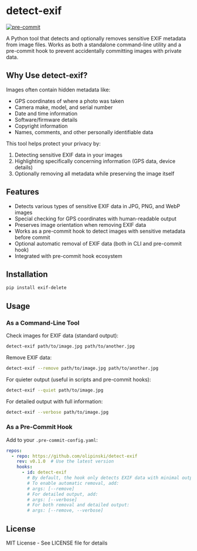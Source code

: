 # detect-exif

[![pre-commit](https://img.shields.io/badge/pre--commit-enabled-brightgreen?logo=pre-commit)](https://github.com/pre-commit/pre-commit)

A Python tool that detects and optionally removes sensitive EXIF metadata from
image files. Works as both a standalone command-line utility and a pre-commit
hook to prevent accidentally committing images with private data.

## Why Use detect-exif?

Images often contain hidden metadata like:

- GPS coordinates of where a photo was taken
- Camera make, model, and serial number
- Date and time information
- Software/firmware details
- Copyright information
- Names, comments, and other personally identifiable data

This tool helps protect your privacy by:

1. Detecting sensitive EXIF data in your images
1. Highlighting specifically concerning information (GPS data, device details)
1. Optionally removing all metadata while preserving the image itself

## Features

- Detects various types of sensitive EXIF data in JPG, PNG, and WebP images
- Special checking for GPS coordinates with human-readable output
- Preserves image orientation when removing EXIF data
- Works as a pre-commit hook to detect images with sensitive metadata before
  commit
- Optional automatic removal of EXIF data (both in CLI and pre-commit hook)
- Integrated with pre-commit hook ecosystem

## Installation

```bash
pip install exif-delete
```

## Usage

### As a Command-Line Tool

Check images for EXIF data (standard output):

```bash
detect-exif path/to/image.jpg path/to/another.jpg
```

Remove EXIF data:

```bash
detect-exif --remove path/to/image.jpg path/to/another.jpg
```

For quieter output (useful in scripts and pre-commit hooks):

```bash
detect-exif --quiet path/to/image.jpg
```

For detailed output with full information:

```bash
detect-exif --verbose path/to/image.jpg
```

### As a Pre-Commit Hook

Add to your `.pre-commit-config.yaml`:

```yaml
repos:
  - repo: https://github.com/olipinski/detect-exif
    rev: v0.1.0  # Use the latest version
    hooks:
      - id: detect-exif
        # By default, the hook only detects EXIF data with minimal output
        # To enable automatic removal, add:
        # args: [--remove]
        # For detailed output, add:
        # args: [--verbose]
        # For both removal and detailed output:
        # args: [--remove, --verbose]
```

## License

MIT License - See LICENSE file for details
